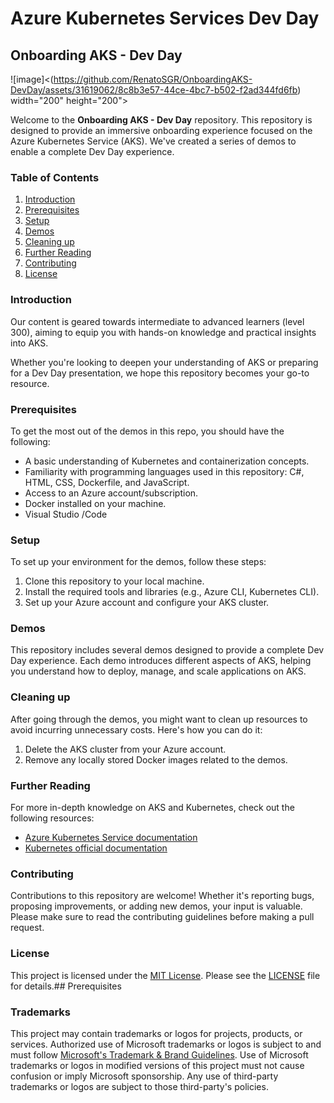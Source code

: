 # Azure Kubernetes Services Dev Day

## Onboarding AKS - Dev Day

![image]<(https://github.com/RenatoSGR/OnboardingAKS-DevDay/assets/31619062/8c8b3e57-44ce-4bc7-b502-f2ad344fd6fb) width="200" height="200">

Welcome to the **Onboarding AKS - Dev Day** repository. This repository is designed to provide an immersive onboarding experience focused on the Azure Kubernetes Service (AKS). We've created a series of demos to enable a complete Dev Day experience.

### Table of Contents

1. [Introduction](#introduction)
2. [Prerequisites](#prerequisites)
3. [Setup](#setup)
4. [Demos](#demos)
5. [Cleaning up](#cleaning-up)
6. [Further Reading](#further-reading)
7. [Contributing](#contributing)
8. [License](#license)

### Introduction

Our content is geared towards intermediate to advanced learners (level 300), aiming to equip you with hands-on knowledge and practical insights into AKS.

Whether you're looking to deepen your understanding of AKS or preparing for a Dev Day presentation, we hope this repository becomes your go-to resource.

### Prerequisites

To get the most out of the demos in this repo, you should have the following:

- A basic understanding of Kubernetes and containerization concepts.
- Familiarity with programming languages used in this repository: C#, HTML, CSS, Dockerfile, and JavaScript.
- Access to an Azure account/subscription.
- Docker installed on your machine.
- Visual Studio /Code

### Setup

To set up your environment for the demos, follow these steps:

1. Clone this repository to your local machine.
2. Install the required tools and libraries (e.g., Azure CLI, Kubernetes CLI).
3. Set up your Azure account and configure your AKS cluster.

### Demos

This repository includes several demos designed to provide a complete Dev Day experience. Each demo introduces different aspects of AKS, helping you understand how to deploy, manage, and scale applications on AKS.

### Cleaning up

After going through the demos, you might want to clean up resources to avoid incurring unnecessary costs. Here's how you can do it:

1. Delete the AKS cluster from your Azure account.
2. Remove any locally stored Docker images related to the demos.

### Further Reading

For more in-depth knowledge on AKS and Kubernetes, check out the following resources:

- [Azure Kubernetes Service documentation](https://docs.microsoft.com/en-us/azure/aks/)
- [Kubernetes official documentation](https://kubernetes.io/docs/home/)

### Contributing

Contributions to this repository are welcome! Whether it's reporting bugs, proposing improvements, or adding new demos, your input is valuable. Please make sure to read the contributing guidelines before making a pull request.

### License

This project is licensed under the [MIT License](LICENSE). Please see the [LICENSE](LICENSE) file for details.## Prerequisites

### Trademarks

This project may contain trademarks or logos for projects, products, or services. Authorized use of Microsoft 
trademarks or logos is subject to and must follow 
[Microsoft's Trademark & Brand Guidelines](https://www.microsoft.com/en-us/legal/intellectualproperty/trademarks/usage/general).
Use of Microsoft trademarks or logos in modified versions of this project must not cause confusion or imply Microsoft sponsorship.
Any use of third-party trademarks or logos are subject to those third-party's policies.

